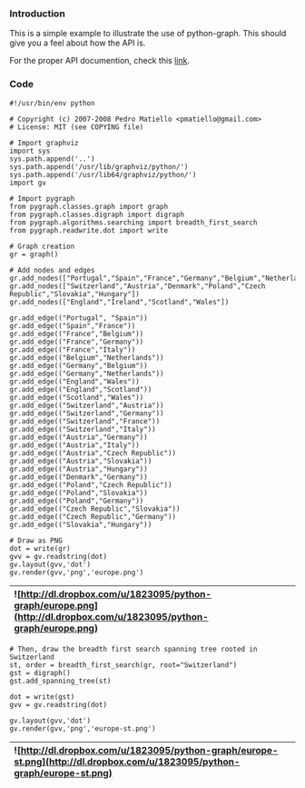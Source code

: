 ### Introduction ###

This is a simple example to illustrate the use of python-graph. This should give you a feel about how the API is.

For the proper API documention, check this [link](http://dl.dropboxusercontent.com/u/1823095/python-graph/docs/index.html).


### Code ###

```
#!/usr/bin/env python

# Copyright (c) 2007-2008 Pedro Matiello <pmatiello@gmail.com>
# License: MIT (see COPYING file)

# Import graphviz
import sys
sys.path.append('..')
sys.path.append('/usr/lib/graphviz/python/')
sys.path.append('/usr/lib64/graphviz/python/')
import gv

# Import pygraph
from pygraph.classes.graph import graph
from pygraph.classes.digraph import digraph
from pygraph.algorithms.searching import breadth_first_search
from pygraph.readwrite.dot import write

# Graph creation
gr = graph()

# Add nodes and edges
gr.add_nodes(["Portugal","Spain","France","Germany","Belgium","Netherlands","Italy"])
gr.add_nodes(["Switzerland","Austria","Denmark","Poland","Czech Republic","Slovakia","Hungary"])
gr.add_nodes(["England","Ireland","Scotland","Wales"])

gr.add_edge(("Portugal", "Spain"))
gr.add_edge(("Spain","France"))
gr.add_edge(("France","Belgium"))
gr.add_edge(("France","Germany"))
gr.add_edge(("France","Italy"))
gr.add_edge(("Belgium","Netherlands"))
gr.add_edge(("Germany","Belgium"))
gr.add_edge(("Germany","Netherlands"))
gr.add_edge(("England","Wales"))
gr.add_edge(("England","Scotland"))
gr.add_edge(("Scotland","Wales"))
gr.add_edge(("Switzerland","Austria"))
gr.add_edge(("Switzerland","Germany"))
gr.add_edge(("Switzerland","France"))
gr.add_edge(("Switzerland","Italy"))
gr.add_edge(("Austria","Germany"))
gr.add_edge(("Austria","Italy"))
gr.add_edge(("Austria","Czech Republic"))
gr.add_edge(("Austria","Slovakia"))
gr.add_edge(("Austria","Hungary"))
gr.add_edge(("Denmark","Germany"))
gr.add_edge(("Poland","Czech Republic"))
gr.add_edge(("Poland","Slovakia"))
gr.add_edge(("Poland","Germany"))
gr.add_edge(("Czech Republic","Slovakia"))
gr.add_edge(("Czech Republic","Germany"))
gr.add_edge(("Slovakia","Hungary"))

# Draw as PNG
dot = write(gr)
gvv = gv.readstring(dot)
gv.layout(gvv,'dot')
gv.render(gvv,'png','europe.png')
```

|![http://dl.dropbox.com/u/1823095/python-graph/europe.png](http://dl.dropbox.com/u/1823095/python-graph/europe.png)|
|:------------------------------------------------------------------------------------------------------------------|

```
# Then, draw the breadth first search spanning tree rooted in Switzerland
st, order = breadth_first_search(gr, root="Switzerland")
gst = digraph()
gst.add_spanning_tree(st)

dot = write(gst)
gvv = gv.readstring(dot)

gv.layout(gvv,'dot')
gv.render(gvv,'png','europe-st.png')
```

|![http://dl.dropbox.com/u/1823095/python-graph/europe-st.png](http://dl.dropbox.com/u/1823095/python-graph/europe-st.png)|
|:------------------------------------------------------------------------------------------------------------------------|